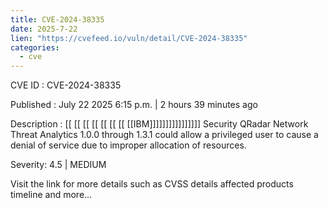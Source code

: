 ```yaml
---
title: CVE-2024-38335
date: 2025-7-22
lien: "https://cvefeed.io/vuln/detail/CVE-2024-38335"
categories:
  - cve
---
```


CVE ID : CVE-2024-38335

Published :  July 22
2025
6:15 p.m. | 2 hours
39 minutes ago

Description :  [[ [[ [[ [[ [[ [[ [[ [[IBM]]]]]]]]]]]]]]]] Security QRadar Network Threat Analytics 1.0.0 through 1.3.1 could allow a privileged user to cause a denial of service due to improper allocation of resources.

Severity: 4.5 | MEDIUM

Visit the link for more details
such as CVSS details
affected products
timeline
and more...
